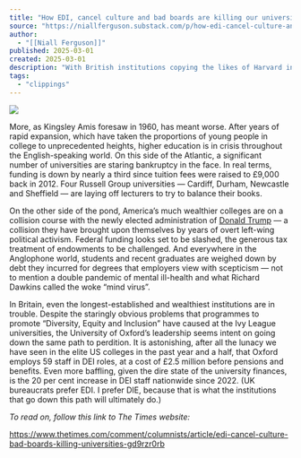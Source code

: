 ```yaml
---
title: "How EDI, cancel culture and bad boards are killing our universities"
source: "https://niallferguson.substack.com/p/how-edi-cancel-culture-and-bad-boards?utm_source=post-email-title&publication_id=3072903&post_id=158163576&utm_campaign=email-post-title&isFreemail=true&r=7br8e&triedRedirect=true&utm_medium=email"
author:
  - "[[Niall Ferguson]]"
published: 2025-03-01
created: 2025-03-01
description: "With British institutions copying the likes of Harvard in stifling free speech, the only way back to reason is explicit guarantees for academic freedom"
tags:
  - "clippings"
---
```

![](https://substackcdn.com/image/fetch/w_1456,c_limit,f_auto,q_auto:good,fl_progressive:steep/https%3A%2F%2Fsubstack-post-media.s3.amazonaws.com%2Fpublic%2Fimages%2F2687667a-27ca-4933-9c88-ebbfe86526aa_1500x843.jpeg)

More, as Kingsley Amis foresaw in 1960, has meant worse. After years of rapid expansion, which have taken the proportions of young people in college to unprecedented heights, higher education is in crisis throughout the English-speaking world. On this side of the Atlantic, a significant number of universities are staring bankruptcy in the face. In real terms, funding is down by nearly a third since tuition fees were raised to £9,000 back in 2012. Four Russell Group universities — Cardiff, Durham, Newcastle and Sheffield — are laying off lecturers to try to balance their books.

On the other side of the pond, America’s much wealthier colleges are on a collision course with the newly elected administration of [Donald Trump](https://www.thetimes.com/topic/donald-trump) — a collision they have brought upon themselves by years of overt left-wing political activism. Federal funding looks set to be slashed, the generous tax treatment of endowments to be challenged. And everywhere in the Anglophone world, students and recent graduates are weighed down by debt they incurred for degrees that employers view with scepticism — not to mention a double pandemic of mental ill-health and what Richard Dawkins called the woke “mind virus”.

In Britain, even the longest-established and wealthiest institutions are in trouble. Despite the staringly obvious problems that programmes to promote “Diversity, Equity and Inclusion” have caused at the Ivy League universities, the University of Oxford’s leadership seems intent on going down the same path to perdition. It is astonishing, after all the lunacy we have seen in the elite US colleges in the past year and a half, that Oxford employs 59 staff in DEI roles, at a cost of £2.5 million before pensions and benefits. Even more baffling, given the dire state of the university finances, is the 20 per cent increase in DEI staff nationwide since 2022. (UK bureaucrats prefer EDI. I prefer DIE, because that is what the institutions that go down this path will ultimately do.)

*To read on, follow this link to The Times website:*

https://www.thetimes.com/comment/columnists/article/edi-cancel-culture-bad-boards-killing-universities-gd9rzr0rb